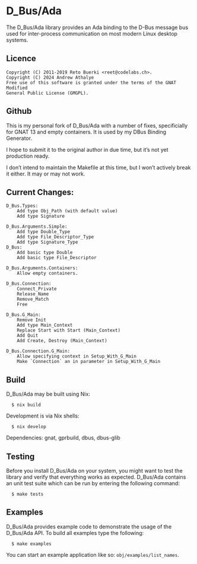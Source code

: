 D\_Bus/Ada
=========

The D\_Bus/Ada library provides an Ada binding to the D-Bus message bus used for
inter-process communication on most modern Linux desktop systems.


Licence
-------
```
Copyright (C) 2011-2019 Reto Buerki <reet@codelabs.ch>.
Copyright (C) 2024 Andrew Athalye
Free use of this software is granted under the terms of the GNAT Modified
General Public License (GMGPL).
```

Github
------
This is my personal fork of D\_Bus/Ada with a number of fixes, specificially for
GNAT 13 and empty containers. It is used by my DBus Binding Generator.

I hope to submit it to the original author in due time, but it’s not yet
production ready.

I don’t intend to maintain the Makefile at this time, but I won’t actively break
it either. It may or may not work.

Current Changes:
----------------
```
D_Bus.Types:
    Add type Obj_Path (with default value)
    Add type Signature

D_Bus.Arguments.Simple:
    Add type Double_Type
    Add type File_Descriptor_Type
    Add type Signature_Type
D_Bus:
    Add basic type Double
    Add basic type File_Descriptor

D_Bus.Arguments.Containers:
    Allow empty containers.

D_Bus.Connection:
    Connect_Private
    Release_Name
    Remove_Match
    Free

D_Bus.G_Main:
    Remove Init
    Add type Main_Context
    Replace Start with Start (Main_Context)
    Add Quit
    Add Create, Destroy (Main_Context)

D_Bus.Connection.G_Main:
    Allow specifying context in Setup_With_G_Main
    Make `Connection` an in parameter in Setup_With_G_Main
```

Build
-----
D\_Bus/Ada may be built using Nix:

```
  $ nix build
```

Development is via Nix shells:

```
  $ nix develop
```

Dependencies: gnat, gprbuild, dbus, dbus-glib

Testing
-------
Before you install D\_Bus/Ada on your system, you might want to test the library
and verify that everything works as expected. D\_Bus/Ada contains an unit test
suite which can be run by entering the following command:

```
  $ make tests
```

Examples
--------
D\_Bus/Ada provides example code to demonstrate the usage of the D\_Bus/Ada API.
To build all examples type the following:

```
  $ make examples
```

You can start an example application like so: `obj/examples/list_names`.
